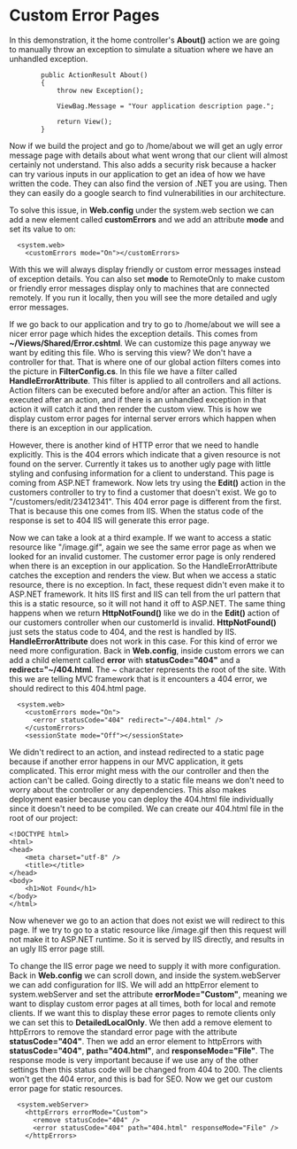 # Custom Error Pages

In this demonstration, it the home controller's **About()** action we are going to manually throw an exception to simulate a situation where we have an unhandled exception.

```
        public ActionResult About()
        {
            throw new Exception();

            ViewBag.Message = "Your application description page.";

            return View();
        }
```

Now if we build the project and go to /home/about we will get an ugly error message page with details about what went wrong that our client will almost certainly not understand. This also adds a security risk because a hacker can try various inputs in our application to get an idea of how we have written the code. They can also find the version of .NET you are using. Then they can easily do a google search to find vulnerabilities in our architecture.

To solve this issue, in **Web.config** under the system.web section we can add a new element called **customErrors** and we add an attribute **mode** and set its value to on:

```
  <system.web>
    <customErrors mode="On"></customErrors>
```

With this we will always display friendly or custom error messages instead of exception details. You can also set **mode** to RemoteOnly to make custom or friendly error messages display only to machines that are connected remotely. If you run it locally, then you will see the more detailed and ugly error messages.

If we go back to our application and try to go to /home/about we will see a nicer error page which hides the exception details. This comes from **~/Views/Shared/Error.cshtml**. We can customize this page anyway we want by editing this file. Who is serving this view? We don't have a controller for that. That is where one of our global action filters comes into the picture in **FilterConfig.cs**. In this file we have a filter called **HandleErrorAttribute**. This filter is applied to all controllers and all actions. Action filters can be executed before and/or after an action. This filter is executed after an action, and if there is an unhandled exception in that action it will catch it and then render the custom view. This is how we display custom error pages for internal server errors which happen when there is an exception in our application.

However, there is another kind of HTTP error that we need to handle explicitly. This is the 404 errors which indicate that a given resource is not found on the server. Currently it takes us to another ugly page with little styling and confusing information for a client to understand. This page is coming from ASP.NET framework. Now lets try using the **Edit()** action in the customers controller to try to find a customer that doesn't exist. We go to "/customers/edit/23412341". This 404 error page is different from the first. That is because this one comes from IIS. When the status code of the response is set to 404 IIS will generate this error page.

Now we can take a look at a third example. If we want to access a static resource like "/image.gif", again we see the same error page as when we looked for an invalid customer. The customer error page is only rendered when there is an exception in our application. So the HandleErrorAttribute catches the exception and renders the view. But when we access a static resource, there is no exception. In fact, these request didn't even make it to ASP.NET framework. It hits IIS first and IIS can tell from the url pattern that this is a static resource, so it will not hand it off to ASP.NET. The same thing happens when we return **HttpNotFound()** like we do in the **Edit()** action of our customers controller when our customerId is invalid. **HttpNotFound()** just sets the status code to 404, and the rest is handled by IIS. **HandleErrorAttribute** does not work in this case. For this kind of error we need more configuration. Back in **Web.config**, inside custom errors we can add a child element called **error** with **statusCode="404"** and a **redirect="~/404.html**. The ~ character represents the root of the site. With this we are telling MVC framework that is it encounters a 404 error, we should redirect to this 404.html page.

```
  <system.web>
    <customErrors mode="On">
      <error statusCode="404" redirect="~/404.html" />
    </customErrors>
    <sessionState mode="Off"></sessionState>
```

We didn't redirect to an action, and instead redirected to a static page because if another error happens in our MVC application, it gets complicated. This error might mess with the our controller and then the action can't be called. Going directly to a static file means we don't need to worry about the controller or any dependencies. This also makes deployment easier because you can deploy the 404.html file individually since it doesn't need to be compiled. We can create our 404.html file in the root of our project:

```
<!DOCTYPE html>
<html>
<head>
    <meta charset="utf-8" />
    <title></title>
</head>
<body>
    <h1>Not Found</h1>
</body>
</html>
```

Now whenever we go to an action that does not exist we will redirect to this page. If we try to go to a static resource like /image.gif then this request will not make it to ASP.NET runtime. So it is served by IIS directly, and results in an ugly IIS error page still.

To change the IIS error page we need to supply it with more configuration. Back in **Web.config** we can scroll down, and inside the system.webServer we can add configuration for IIS. We will add an httpError element to system.webServer and set the attribute **errorMode="Custom"**, meaning we want to display custom error pages at all times, both for local and remote clients. If we want this to display these error pages to remote clients only we can set this to **DetailedLocalOnly**. We then add a remove element to httpErrors to remove the standard error page with the attribute **statusCode="404"**. Then we add an error element to httpErrors with **statusCode="404"**, **path="404.html"**, and **responseMode="File"**. The response mode is very important because if we use any of the other settings then this status code will be changed from 404 to 200. The clients won't get the 404 error, and this is bad for SEO. Now we get our custom error page for static resources.

```
  <system.webServer>
    <httpErrors errorMode="Custom">
      <remove statusCode="404" />
      <error statusCode="404" path="404.html" responseMode="File" />
    </httpErrors>
```
